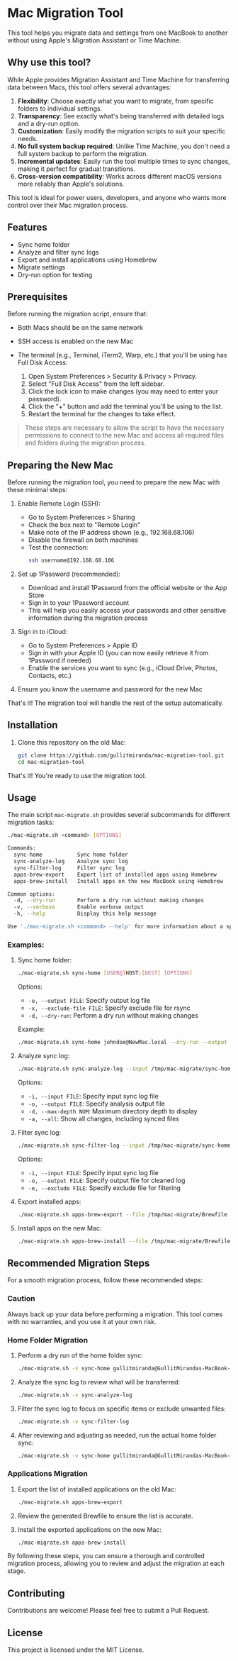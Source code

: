 # Mac Migration Tool

This tool helps you migrate data and settings from one MacBook to another without using Apple's Migration Assistant or Time Machine.

## Why use this tool?

While Apple provides Migration Assistant and Time Machine for transferring data between Macs, this tool offers several advantages:

1. **Flexibility**: Choose exactly what you want to migrate, from specific folders to individual settings.
2. **Transparency**: See exactly what's being transferred with detailed logs and a dry-run option.
3. **Customization**: Easily modify the migration scripts to suit your specific needs.
4. **No full system backup required**: Unlike Time Machine, you don't need a full system backup to perform the migration.
5. **Incremental updates**: Easily run the tool multiple times to sync changes, making it perfect for gradual transitions.
6. **Cross-version compatibility**: Works across different macOS versions more reliably than Apple's solutions.

This tool is ideal for power users, developers, and anyone who wants more control over their Mac migration process.

## Features

- Sync home folder
- Analyze and filter sync logs
- Export and install applications using Homebrew
- Migrate settings
- Dry-run option for testing

## Prerequisites

Before running the migration script, ensure that:

- Both Macs should be on the same network
- SSH access is enabled on the new Mac
- The terminal (e.g., Terminal, iTerm2, Warp, etc.) that you'll be using has Full Disk Access:

  1. Open System Preferences > Security & Privacy > Privacy.
  2. Select "Full Disk Access" from the left sidebar.
  3. Click the lock icon to make changes (you may need to enter your password).
  4. Click the "+" button and add the terminal you'll be using to the list.
  5. Restart the terminal for the changes to take effect.

> These steps are necessary to allow the script to have the necessary permissions to connect to the new Mac and access all required files and folders during the migration process.

## Preparing the New Mac

Before running the migration tool, you need to prepare the new Mac with these minimal steps:

1. Enable Remote Login (SSH):

   - Go to System Preferences > Sharing
   - Check the box next to "Remote Login"
   - Make note of the IP address shown (e.g., 192.168.68.106)
   - Disable the firewall on both machines
   - Test the connection:
     ```bash
     ssh username@192.168.68.106
     ```

2. Set up 1Password (recommended):

   - Download and install 1Password from the official website or the App Store
   - Sign in to your 1Password account
   - This will help you easily access your passwords and other sensitive information during the migration process

3. Sign in to iCloud:

   - Go to System Preferences > Apple ID
   - Sign in with your Apple ID (you can now easily retrieve it from 1Password if needed)
   - Enable the services you want to sync (e.g., iCloud Drive, Photos, Contacts, etc.)

4. Ensure you know the username and password for the new Mac

That's it! The migration tool will handle the rest of the setup automatically.

## Installation

1. Clone this repository on the old Mac:

   ```bash
   git clone https://github.com/gullitmiranda/mac-migration-tool.git
   cd mac-migration-tool
   ```

That's it! You're ready to use the migration tool.

## Usage

The main script `mac-migrate.sh` provides several subcommands for different migration tasks:

```bash
./mac-migrate.sh <command> [OPTIONS]

Commands:
  sync-home           Sync home folder
  sync-analyze-log    Analyze sync log
  sync-filter-log     Filter sync log
  apps-brew-export    Export list of installed apps using Homebrew
  apps-brew-install   Install apps on the new MacBook using Homebrew

Common options:
  -d, --dry-run       Perform a dry run without making changes
  -v, --verbose       Enable verbose output
  -h, --help          Display this help message

Use './mac-migrate.sh <command> --help' for more information about a specific command.
```

### Examples:

1. Sync home folder:

   ```bash
   ./mac-migrate.sh sync-home [USER@]HOST:[DEST] [OPTIONS]
   ```

   Options:

   - `-o, --output FILE`: Specify output log file
   - `-x, --exclude-file FILE`: Specify exclude file for rsync
   - `-d, --dry-run`: Perform a dry run without making changes

   Example:

   ```bash
   ./mac-migrate.sh sync-home johndoe@NewMac.local --dry-run --output /tmp/mac-migrate/sync-home.log
   ```

2. Analyze sync log:

   ```bash
   ./mac-migrate.sh sync-analyze-log --input /tmp/mac-migrate/sync-home.log [OPTIONS]
   ```

   Options:

   - `-i, --input FILE`: Specify input sync log file
   - `-o, --output FILE`: Specify analysis output file
   - `-d, --max-depth NUM`: Maximum directory depth to display
   - `-a, --all`: Show all changes, including synced files

3. Filter sync log:

   ```bash
   ./mac-migrate.sh sync-filter-log --input /tmp/mac-migrate/sync-home.log [OPTIONS]
   ```

   Options:

   - `-i, --input FILE`: Specify input sync log file
   - `-o, --output FILE`: Specify output file for cleaned log
   - `-e, --exclude FILE`: Specify exclude file for filtering

4. Export installed apps:

   ```bash
   ./mac-migrate.sh apps-brew-export --file /tmp/mac-migrate/Brewfile
   ```

5. Install apps on the new Mac:

   ```bash
   ./mac-migrate.sh apps-brew-install --file /tmp/mac-migrate/Brewfile
   ```

## Recommended Migration Steps

For a smooth migration process, follow these recommended steps:

### Caution

Always back up your data before performing a migration. This tool comes with no warranties, and you use it at your own risk.

### Home Folder Migration

1. Perform a dry run of the home folder sync:

   ```bash
   ./mac-migrate.sh -v sync-home gullitmiranda@GullitMirandas-MacBook-Pro.local --dry-run --output /tmp/mac-migrate/sync-home.log
   ```

2. Analyze the sync log to review what will be transferred:

   ```bash
   ./mac-migrate.sh -v sync-analyze-log
   ```

3. Filter the sync log to focus on specific items or exclude unwanted files:

   ```bash
   ./mac-migrate.sh -v sync-filter-log
   ```

4. After reviewing and adjusting as needed, run the actual home folder sync:
   ```bash
   ./mac-migrate.sh -v sync-home gullitmiranda@GullitMirandas-MacBook-Pro.local --output /tmp/mac-migrate/sync-home.log
   ```

### Applications Migration

1. Export the list of installed applications on the old Mac:

   ```bash
   ./mac-migrate.sh apps-brew-export
   ```

2. Review the generated Brewfile to ensure the list is accurate.

3. Install the exported applications on the new Mac:
   ```bash
   ./mac-migrate.sh apps-brew-install
   ```

By following these steps, you can ensure a thorough and controlled migration process, allowing you to review and adjust the migration at each stage.

## Contributing

Contributions are welcome! Please feel free to submit a Pull Request.

## License

This project is licensed under the MIT License.
